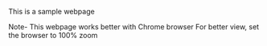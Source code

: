This is a sample webpage

Note- 
This webpage works better with Chrome browser
For better view, set the browser to 100% zoom